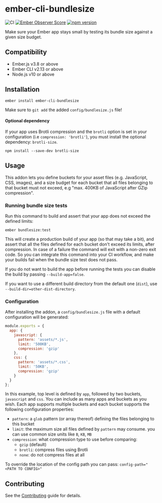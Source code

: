 ember-cli-bundlesize
==============================================================================

![CI](https://github.com/kaliber5/ember-cli-bundlesize/workflows/CI/badge.svg)
[![Ember Observer Score](https://emberobserver.com/badges/ember-cli-bundlesize.svg)](https://emberobserver.com/addons/ember-cli-bundlesize)
[![npm version](https://badge.fury.io/js/ember-cli-bundlesize.svg)](https://badge.fury.io/js/ember-cli-bundlesize)

Make sure your Ember app stays small by testing its bundle size against a given size budget.


Compatibility
------------------------------------------------------------------------------

* Ember.js v3.8 or above
* Ember CLI v2.13 or above
* Node.js v10 or above


Installation
------------------------------------------------------------------------------

```
ember install ember-cli-bundlesize
```

Make sure to `git add` the added `config/bundlesize.js` file!

#### Optional dependency

If your app uses Brotli compression and the `brotli` option is set in your configuration (i.e `compression: 'brotli'`), you must install the optional dependency: `brotli-size`.

```
npm install --save-dev brotli-size
```

Usage
------------------------------------------------------------------------------

This addon lets you define buckets for your asset files (e.g. JavaScript, CSS, images), and a size budget for each
bucket that all files belonging to that bucket must not exceed, e.g "max. 400KB of JavaScript after GZip compression".

### Running bundle size tests

Run this command to build and assert that your app does not exceed the defined limits:

```
ember bundlesize:test
```
This will create a production build of your app (so that may take a bit), and assert that all the files defined for
each bucket don't exceed its limits, after compression. In case of a failure the command will exit with a non-zero exit
code. So you can integrate this command into your CI workflow, and make your builds fail when the bundle size test
does not pass.

If you do not want to build the app before running the tests you can disable the build by passing `--build-app=false`.

If you want to use a different build directory from the default one (`dist`), use `--build-dir=other-dist-directory`.

### Configuration

After installing the addon, a `config/bundlesize.js` file with a default configuration will be generated:

```js
module.exports = {
  app: {
    javascript: {
      pattern: 'assets/*.js',
      limit: '500KB',
      compression: 'gzip'
    },
    css: {
      pattern: 'assets/*.css',
      limit: '50KB',
      compression: 'gzip'
    }
  }
};
```

In this example, top level is defined by `app`, followed by two buckets, `javascript` and `css`. You can include as many apps and buckets as you wish. Each app supports multiple buckets and each bucket supports the following configuration properties:

* `pattern`: a `glob` pattern (or array thereof) defining the files belonging to this bucket
* `limit`: the maximum size all files defined by `pattern` may consume. you can use common size units like `B`, `KB`, `MB`
* `compression`: what compression type to use before comparing:
  * `gzip` (default)
  * `brotli`: compress files using Brotli
  * `none`: do not compress files at all

To override the location of the config path you can pass: `config-path="<PATH TO CONFIG>"`


Contributing
------------------------------------------------------------------------------

See the [Contributing](CONTRIBUTING.md) guide for details.

